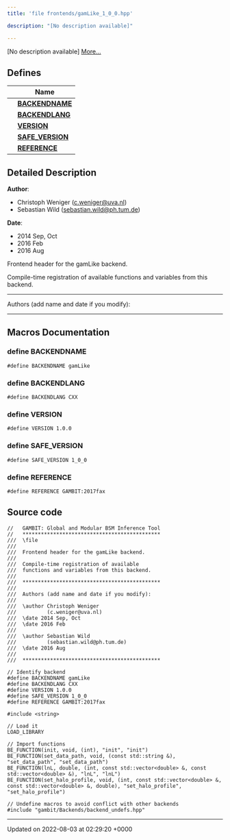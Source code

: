 ```yaml
---
title: 'file frontends/gamLike_1_0_0.hpp'

description: "[No description available]"

---
```







[No description available] [More...](#detailed-description)

## Defines

|                | Name           |
| -------------- | -------------- |
|  | **[BACKENDNAME](/documentation/code/darkbit_development/files/gamlike__1__0__0_8hpp/#define-backendname)**  |
|  | **[BACKENDLANG](/documentation/code/darkbit_development/files/gamlike__1__0__0_8hpp/#define-backendlang)**  |
|  | **[VERSION](/documentation/code/darkbit_development/files/gamlike__1__0__0_8hpp/#define-version)**  |
|  | **[SAFE_VERSION](/documentation/code/darkbit_development/files/gamlike__1__0__0_8hpp/#define-safe-version)**  |
|  | **[REFERENCE](/documentation/code/darkbit_development/files/gamlike__1__0__0_8hpp/#define-reference)**  |

## Detailed Description


**Author**: 

  * Christoph Weniger ([c.weniger@uva.nl](mailto:c.weniger@uva.nl)) 
  * Sebastian Wild ([sebastian.wild@ph.tum.de](mailto:sebastian.wild@ph.tum.de)) 


**Date**: 

  * 2014 Sep, Oct 
  * 2016 Feb
  * 2016 Aug


Frontend header for the gamLike backend.

Compile-time registration of available functions and variables from this backend.



------------------

Authors (add name and date if you modify):



------------------




## Macros Documentation

### define BACKENDNAME

```
#define BACKENDNAME gamLike
```


### define BACKENDLANG

```
#define BACKENDLANG CXX
```


### define VERSION

```
#define VERSION 1.0.0
```


### define SAFE_VERSION

```
#define SAFE_VERSION 1_0_0
```


### define REFERENCE

```
#define REFERENCE GAMBIT:2017fax
```


## Source code

```
//   GAMBIT: Global and Modular BSM Inference Tool
//   *********************************************
///  \file
///
///  Frontend header for the gamLike backend.
///
///  Compile-time registration of available 
///  functions and variables from this backend.
///
///  *********************************************
///
///  Authors (add name and date if you modify):
///   
///  \author Christoph Weniger
///          (c.weniger@uva.nl)
///  \date 2014 Sep, Oct
///  \date 2016 Feb
///
///  \author Sebastian Wild
///          (sebastian.wild@ph.tum.de)
///  \date 2016 Aug
///
///  *********************************************

// Identify backend
#define BACKENDNAME gamLike
#define BACKENDLANG CXX
#define VERSION 1.0.0
#define SAFE_VERSION 1_0_0
#define REFERENCE GAMBIT:2017fax

#include <string>

// Load it
LOAD_LIBRARY

// Import functions
BE_FUNCTION(init, void, (int), "init", "init")
BE_FUNCTION(set_data_path, void, (const std::string &), "set_data_path", "set_data_path")
BE_FUNCTION(lnL, double, (int, const std::vector<double> &, const std::vector<double> &), "lnL", "lnL")
BE_FUNCTION(set_halo_profile, void, (int, const std::vector<double> &, const std::vector<double> &, double), "set_halo_profile", "set_halo_profile")

// Undefine macros to avoid conflict with other backends
#include "gambit/Backends/backend_undefs.hpp"
```


-------------------------------

Updated on 2022-08-03 at 02:29:20 +0000
